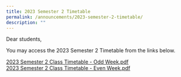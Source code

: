 ```yaml
---
title: 2023 Semester 2 Timetable
permalink: /announcements/2023-semester-2-timetable/
description: ""
---
```

Dear students, 

You may access the 2023 Semester 2 Timetable from the links below.

[2023 Semester 2 Class Timetable - Odd Week.pdf](/files/2023%20semester%202%20class%20timetable%20-%20odd%20week.pdf)<br>
[2023 Semester 2 Class Timetable - Even Week.pdf](/files/2023%20semester%202%20class%20timetable%20-%20even%20week.pdf)